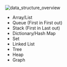 ![data_structure_overview](http://www.myassignmenthelp.net/images/classification-data-structure.jpg)

- Array/List
- Queue (First in First out)
- Stack (First in Last out)
- Dictionary/Hash Map
- Set
- Linked List
- Tree
- Heap
- Graph
